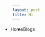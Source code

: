 ```yaml
---
layout: post
title: Hi
---
```

<ul style="margin-left:-30px;">
<li style="float:left"> Home </li>
<li style="float:left"> Blogs </li>
</ul>
